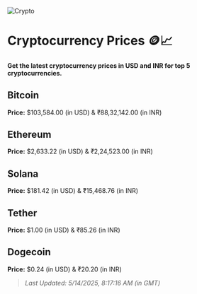 
![Crypto](https://www.techguide.com.au/wp-content/uploads/2020/11/crypto3.jpeg)

# Cryptocurrency Prices 🪙📈

#### Get the latest cryptocurrency prices in USD and INR for top 5 cryptocurrencies.

## Bitcoin

**Price:** $103,584.00 (in USD) & ₹88,32,142.00 (in INR)

## Ethereum

**Price:** $2,633.22 (in USD) & ₹2,24,523.00 (in INR)

## Solana

**Price:** $181.42 (in USD) & ₹15,468.76 (in INR)

## Tether

**Price:** $1.00 (in USD) & ₹85.26 (in INR)

## Dogecoin

**Price:** $0.24 (in USD) & ₹20.20 (in INR)

> _Last Updated: 5/14/2025, 8:17:16 AM (in GMT)_
